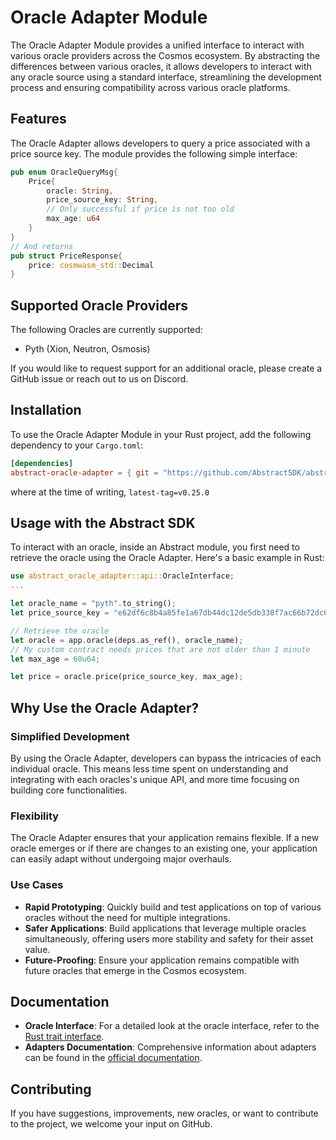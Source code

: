 # Oracle Adapter Module

The Oracle Adapter Module provides a unified interface to interact with various oracle providers across the Cosmos ecosystem. By abstracting the differences between various oracles, it allows developers to interact with any oracle source using a standard interface, streamlining the development process and ensuring compatibility across various oracle platforms.

## Features

The Oracle Adapter allows developers to query a price associated with a price source key. The module provides the following simple interface:

```rust
pub enum OracleQueryMsg{
    Price{
        oracle: String,
        price_source_key: String,
        // Only successful if price is not too old
        max_age: u64
    }
}
// And returns
pub struct PriceResponse{
    price: cosmwasm_std::Decimal
}

```

## Supported Oracle Providers

The following Oracles are currently supported:

- Pyth (Xion, Neutron, Osmosis)

If you would like to request support for an additional oracle, please create a GitHub issue or reach out to us on Discord.

## Installation

To use the Oracle Adapter Module in your Rust project, add the following dependency to your `Cargo.toml`:

```toml
[dependencies]
abstract-oracle-adapter = { git = "https://github.com/AbstractSDK/abstract.git", tag="<latest-tag>", default-features = false }
```

where at the time of writing, `latest-tag=v0.25.0`

## Usage with the Abstract SDK

To interact with an oracle, inside an Abstract module, you first need to retrieve the oracle using the Oracle Adapter. Here's a basic example in Rust:

```rust
use abstract_oracle_adapter::api::OracleInterface;
...

let oracle_name = "pyth".to_string();
let price_source_key = "e62df6c8b4a85fe1a67db44dc12de5db330f7ac66b72dc658afedf0f4a415b43";

// Retrieve the oracle
let oracle = app.oracle(deps.as_ref(), oracle_name);
// My custom contract needs prices that are not older than 1 minute
let max_age = 60u64;

let price = oracle.price(price_source_key, max_age);
```

## Why Use the Oracle Adapter?

### Simplified Development

By using the Oracle Adapter, developers can bypass the intricacies of each individual oracle. This means less time spent on understanding and integrating with each oracles's unique API, and more time focusing on building core functionalities.

### Flexibility

The Oracle Adapter ensures that your application remains flexible. If a new oracle emerges or if there are changes to an existing one, your application can easily adapt without undergoing major overhauls.

### Use Cases

- **Rapid Prototyping**: Quickly build and test applications on top of various oracles without the need for multiple integrations.
- **Safer Applications**: Build applications that leverage multiple oracles simultaneously, offering users more stability and safety for their asset value.
- **Future-Proofing**: Ensure your application remains compatible with future oracles that emerge in the Cosmos ecosystem.

## Documentation

- **Oracle Interface**: For a detailed look at the oracle interface, refer to the [Rust trait interface](https://github.com/AbstractSDK/abstract/blob/bcf26f2f446478fd2825de5b187321dc9a626341/modules/contracts/adapters/oracle/src/api.rs#L38).
- **Adapters Documentation**: Comprehensive information about adapters can be found in the [official documentation](https://docs.abstract.money/3_framework/6_module_types.html#adapters).

## Contributing

If you have suggestions, improvements, new oracles, or want to contribute to the project, we welcome your input on GitHub.
